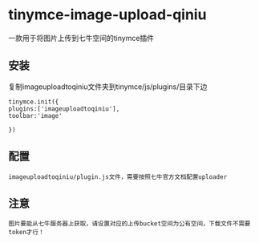 # tinymce-image-upload-qiniu
一款用于将图片上传到七牛空间的tinymce插件

## 安装
复制imageuploadtoqiniu文件夹到tinymce/js/plugins/目录下边

```
tinymce.init({
plugins:['imageuploadtoqiniu'],
toolbar:'image'

})
```
## 配置
    imageuploadtoqiniu/plugin.js文件，需要按照七牛官方文档配置uploader

## 注意
    图片要能从七牛服务器上获取，请设置对应的上传bucket空间为公有空间，下载文件不需要token才行！
